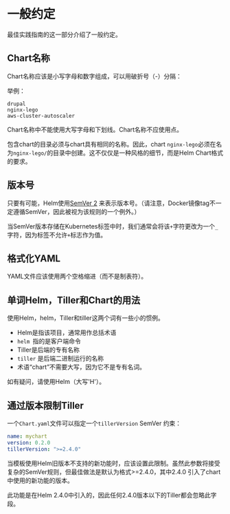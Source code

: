 # 一般约定

最佳实践指南的这一部分介绍了一般约定。

## Chart名称

Chart名称应该是小写字母和数字组成，可以用破折号（-）分隔：

举例：

```
drupal
nginx-lego
aws-cluster-autoscaler
```

Chart名称中不能使用大写字母和下划线。Chart名称不应使用点。

包含chart的目录必须与chart具有相同的名称。因此，chart `nginx-lego`必须在名为`nginx-lego/`的目录中创建。这不仅仅是一种风格的细节，而是Helm Chart格式的要求。

## 版本号

只要有可能，Helm使用[SemVer 2](http://semver.org) 来表示版本号。（请注意，Docker镜像tag不一定遵循SemVer，因此被视为该规则的一个例外。）

当SemVer版本存储在Kubernetes标签中时，我们通常会将该`+`字符更改为一个`_`字符，因为标签不允许`+`标志作为值。

## 格式化YAML

YAML文件应该使用两个空格缩进（而不是制表符）。

## 单词Helm，Tiller和Chart的用法
使用Helm，helm，Tiller和tiller这两个词有一些小的惯例。

- Helm是指该项目，通常用作总括术语
- `helm `指的是客户端命令
- Tiller是后端的专有名称
- `tiller` 是后端二进制运行的名称
- 术语“chart”不需要大写，因为它不是专有名词。

如有疑问，请使用Helm（大写'H'）。

## 通过版本限制Tiller

一个`Chart.yaml`文件可以指定一个`tillerVersion` SemVer 约束：

```yaml
name: mychart
version: 0.2.0
tillerVersion: ">=2.4.0"
```

当模板使用Helm旧版本不支持的新功能时，应该设置此限制。虽然此参数将接受复杂的SemVer规则，但最佳做法是默认为格式>=2.4.0，其中2.4.0 引入了chart中使用的新功能的版本。

此功能是在Helm 2.4.0中引入的，因此任何2.4.0版本以下的Tiller都会忽略此字段。
